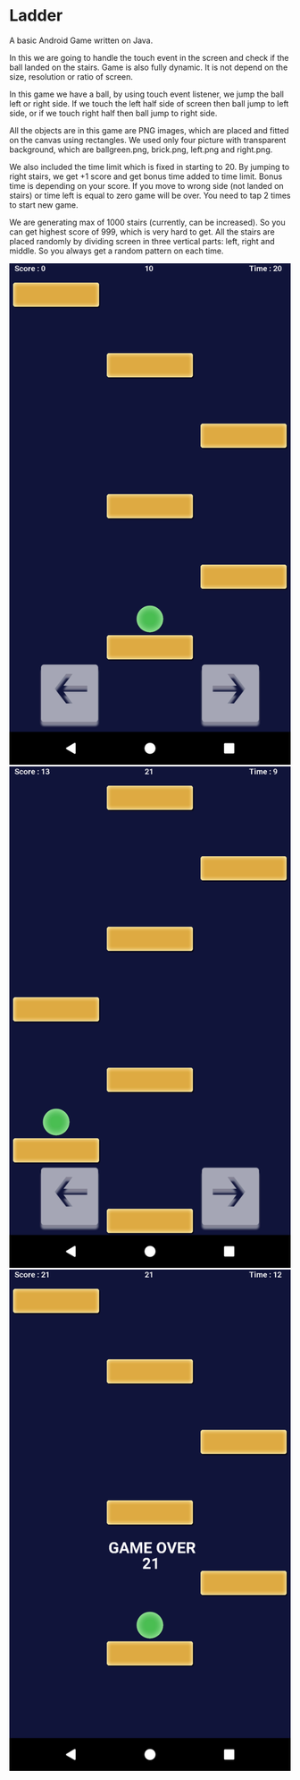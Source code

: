 # Ladder
A basic Android Game written on Java.

In this we are going to handle the touch event in the screen and check if the ball landed on the stairs. Game is also fully dynamic. It is not depend on the size, resolution or ratio of screen. 

In this game we have a ball, by using touch event listener, we jump the ball left or right side. If we touch the left half side of screen then ball jump to left side, or if we touch right half then ball jump to right side. 

All the objects are in this game are PNG images, which are placed and fitted on the canvas using rectangles. We used only four picture with transparent background, which are ballgreen.png, brick.png, left.png and right.png. 

We also included the time limit which is fixed in starting to 20. By jumping to right stairs, we get +1 score and get bonus time added to time limit. Bonus time is depending on your score. If you move to wrong side (not landed on stairs) or time left is equal to zero game will be over. You need to tap 2 times to start new game.  

We are generating max of 1000 stairs (currently, can be increased). So you can get highest score of 999, which is very hard to get. All the stairs are placed randomly by dividing screen in three vertical parts: left, right and middle. So you always get a random pattern on each time. 

![alt text](https://github.com/preetamdaila/Ladder/blob/master/1.png)
![alt text](https://github.com/preetamdaila/Ladder/blob/master/2.png)
![alt text](https://github.com/preetamdaila/Ladder/blob/master/3.png)
